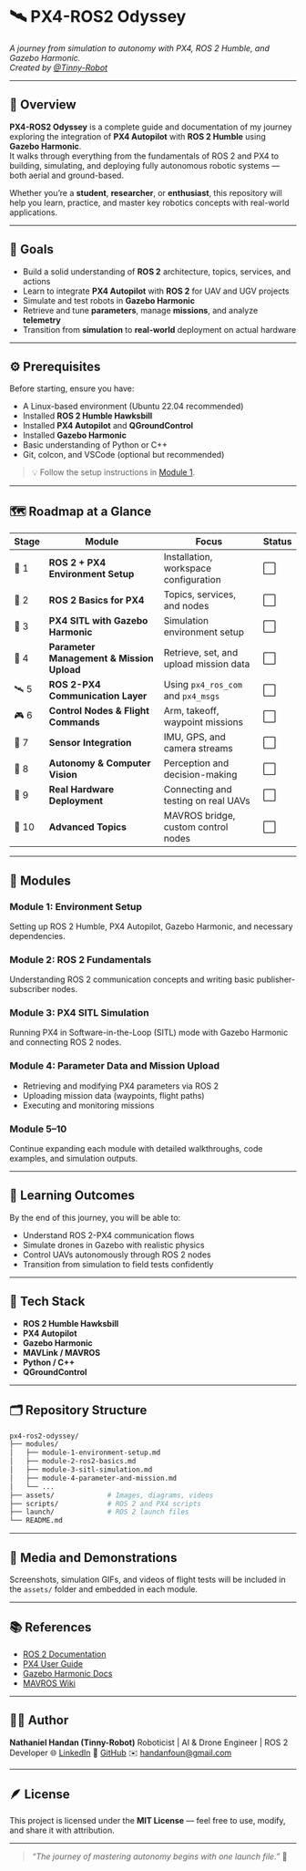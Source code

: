 # 🛰️ PX4-ROS2 Odyssey  
*A journey from simulation to autonomy with PX4, ROS 2 Humble, and Gazebo Harmonic.*  
*Created by [@Tinny-Robot](https://github.com/Tinny-Robot)*

---

## 📖 Overview  
**PX4-ROS2 Odyssey** is a complete guide and documentation of my journey exploring the integration of **PX4 Autopilot** with **ROS 2 Humble** using **Gazebo Harmonic**.  
It walks through everything from the fundamentals of ROS 2 and PX4 to building, simulating, and deploying fully autonomous robotic systems — both aerial and ground-based.  

Whether you’re a **student**, **researcher**, or **enthusiast**, this repository will help you learn, practice, and master key robotics concepts with real-world applications.

---

## 🎯 Goals  
- Build a solid understanding of **ROS 2** architecture, topics, services, and actions  
- Learn to integrate **PX4 Autopilot** with **ROS 2** for UAV and UGV projects  
- Simulate and test robots in **Gazebo Harmonic**  
- Retrieve and tune **parameters**, manage **missions**, and analyze **telemetry**  
- Transition from **simulation** to **real-world** deployment on actual hardware  

---

## ⚙️ Prerequisites  
Before starting, ensure you have:  
- A Linux-based environment (Ubuntu 22.04 recommended)  
- Installed **ROS 2 Humble Hawksbill**  
- Installed **PX4 Autopilot** and **QGroundControl**  
- Installed **Gazebo Harmonic**  
- Basic understanding of Python or C++  
- Git, colcon, and VSCode (optional but recommended)

> 💡 Follow the setup instructions in [Module 1](modules/module-1-environment-setup.md).

---

## 🗺️ Roadmap at a Glance  

| Stage | Module | Focus | Status |
|--------|---------|--------|--------|
| 🧩 1 | **ROS 2 + PX4 Environment Setup** | Installation, workspace configuration | ⬜ |
| 🔌 2 | **ROS 2 Basics for PX4** | Topics, services, and nodes | ⬜ |
| 🚁 3 | **PX4 SITL with Gazebo Harmonic** | Simulation environment setup | ⬜ |
| 🧠 4 | **Parameter Management & Mission Upload** | Retrieve, set, and upload mission data | ⬜ |
| 🛰️ 5 | **ROS 2-PX4 Communication Layer** | Using `px4_ros_com` and `px4_msgs` | ⬜ |
| 🎮 6 | **Control Nodes & Flight Commands** | Arm, takeoff, waypoint missions | ⬜ |
| 📡 7 | **Sensor Integration** | IMU, GPS, and camera streams | ⬜ |
| 🧭 8 | **Autonomy & Computer Vision** | Perception and decision-making | ⬜ |
| 🧰 9 | **Real Hardware Deployment** | Connecting and testing on real UAVs | ⬜ |
| 🧾 10 | **Advanced Topics** | MAVROS bridge, custom control nodes | ⬜ |

---

## 🧩 Modules  

### **Module 1: Environment Setup**  
Setting up ROS 2 Humble, PX4 Autopilot, Gazebo Harmonic, and necessary dependencies.  

### **Module 2: ROS 2 Fundamentals**  
Understanding ROS 2 communication concepts and writing basic publisher-subscriber nodes.  

### **Module 3: PX4 SITL Simulation**  
Running PX4 in Software-in-the-Loop (SITL) mode with Gazebo Harmonic and connecting ROS 2 nodes.  

### **Module 4: Parameter Data and Mission Upload**  
- Retrieving and modifying PX4 parameters via ROS 2  
- Uploading mission data (waypoints, flight paths)  
- Executing and monitoring missions  

### **Module 5–10**  
Continue expanding each module with detailed walkthroughs, code examples, and simulation outputs.

---

## 🧠 Learning Outcomes  
By the end of this journey, you will be able to:  
- Understand ROS 2-PX4 communication flows  
- Simulate drones in Gazebo with realistic physics  
- Control UAVs autonomously through ROS 2 nodes  
- Transition from simulation to field tests confidently  

---

## 🧰 Tech Stack  
- **ROS 2 Humble Hawksbill**  
- **PX4 Autopilot**  
- **Gazebo Harmonic**  
- **MAVLink / MAVROS**  
- **Python / C++**  
- **QGroundControl**

---

## 🗂️ Repository Structure  
```bash
px4-ros2-odyssey/
├── modules/
│   ├── module-1-environment-setup.md
│   ├── module-2-ros2-basics.md
│   ├── module-3-sitl-simulation.md
│   ├── module-4-parameter-and-mission.md
│   └── ...
├── assets/             # Images, diagrams, videos
├── scripts/            # ROS 2 and PX4 scripts
├── launch/             # ROS 2 launch files
└── README.md
````

---

## 📸 Media and Demonstrations

Screenshots, simulation GIFs, and videos of flight tests will be included in the `assets/` folder and embedded in each module.

---

## 📚 References

* [ROS 2 Documentation](https://docs.ros.org/en/humble/)
* [PX4 User Guide](https://docs.px4.io/main/en/)
* [Gazebo Harmonic Docs](https://gazebosim.org/docs/harmonic)
* [MAVROS Wiki](https://wiki.ros.org/mavros)

---

## 🧑‍💻 Author

**Nathaniel Handan (Tinny-Robot)**
Roboticist | AI & Drone Engineer | ROS 2 Developer
🌐 [LinkedIn](https://www.linkedin.com/in/nathanielhandan/)
🐙 [GitHub](https://github.com/Tinny-Robot)
✉️ [handanfoun@gmail.com](mailto:handanfoun@gmail.com)

---

## 🪶 License

This project is licensed under the **MIT License** — feel free to use, modify, and share it with attribution.

---

> *“The journey of mastering autonomy begins with one launch file.”* 🚀


